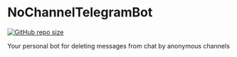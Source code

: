 # NoChannelTelegramBot
<a href="#"><img alt="GitHub repo size" src="https://img.shields.io/github/repo-size/LanceMinecraftFBA/NoChannelTelegramBot"></a>

Your personal bot for deleting messages from chat by anonymous channels
